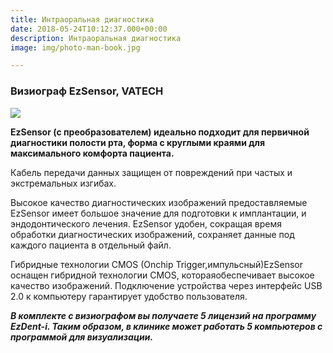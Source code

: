 ```yaml
---
title: Интраоральная диагностика
date: 2018-05-24T10:12:37.000+00:00
description: Интраоральная диагностика
image: img/photo-man-book.jpg

---
```

### Визиограф EzSensor, VATECH

![](/uploads/ddfc328ef52703fe84201196b3404e2f.jpg)

**EzSensor (с преобразователем) идеально подходит для первичной диагностики полости рта, форма с круглыми краями для максимального комфорта пациента.**

Кабель передачи данных защищен от повреждений при частых и экстремальных изгибах. 

Высокое качество диагностических изображений предоставляемые EzSensor имеет большое значение для подготовки к имплантации, и эндодонтического лечения. EzSensor удобен, сокращая время обработки диагностических изображений, сохраняет данные под каждого пациента в отдельный файл. 

Гибридные технологии CMOS (Onchip Trigger,импульсный)EzSensor оснащен гибридной технологии CMOS, котораяобеспечивает высокое качество изображений. Подключение устройства через интерфейс USB 2.0 к компьютеру гарантирует удобство пользователя. 

**_В комплекте с визиографом вы получаете 5 лицензий на программу EzDent-i. Таким образом, в клинике может работать 5 компьютеров с программой для визуализации._**